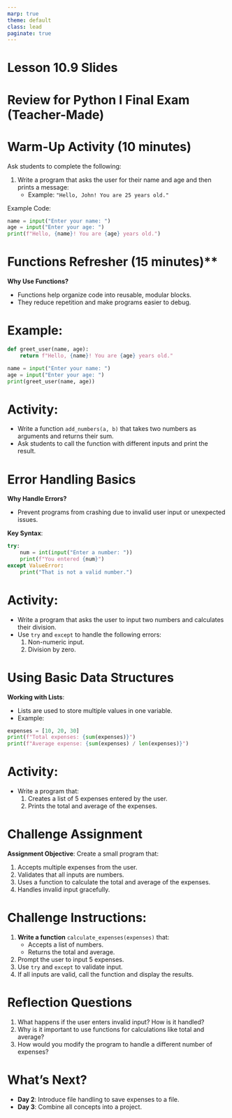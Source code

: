 ```yaml
---
marp: true
theme: default
class: lead
paginate: true
---
```


<!-- headingDivider: 1 -->
<!-- backgroundColor: black -->
<!-- class: invert -->

# Lesson 10.9 Slides

# Review for Python I Final Exam (Teacher-Made)

# **Warm-Up Activity (10 minutes)**
Ask students to complete the following:
1. Write a program that asks the user for their name and age and then prints a message:
   - Example: `"Hello, John! You are 25 years old."`

Example Code:
```python
name = input("Enter your name: ")
age = input("Enter your age: ")
print(f"Hello, {name}! You are {age} years old.")
```

# Functions Refresher (15 minutes)**

**Why Use Functions?**
- Functions help organize code into reusable, modular blocks.
- They reduce repetition and make programs easier to debug.

# **Example**:
```python
def greet_user(name, age):
    return f"Hello, {name}! You are {age} years old."

name = input("Enter your name: ")
age = input("Enter your age: ")
print(greet_user(name, age))
```

# **Activity**:
- Write a function `add_numbers(a, b)` that takes two numbers as arguments and returns their sum.
- Ask students to call the function with different inputs and print the result.

# **Error Handling Basics**

**Why Handle Errors?**
- Prevent programs from crashing due to invalid user input or unexpected issues.

**Key Syntax**:
```python
try:
    num = int(input("Enter a number: "))
    print(f"You entered {num}")
except ValueError:
    print("That is not a valid number.")
```

# **Activity**:
- Write a program that asks the user to input two numbers and calculates their division.
- Use `try` and `except` to handle the following errors:
  1. Non-numeric input.
  2. Division by zero.

# **Using Basic Data Structures**

**Working with Lists**:
- Lists are used to store multiple values in one variable.
- Example:
```python
expenses = [10, 20, 30]
print(f"Total expenses: {sum(expenses)}")
print(f"Average expense: {sum(expenses) / len(expenses)}")
```

# **Activity**:
- Write a program that:
  1. Creates a list of 5 expenses entered by the user.
  2. Prints the total and average of the expenses.

# **Challenge Assignment**

**Assignment Objective**:
Create a small program that:
1. Accepts multiple expenses from the user.
2. Validates that all inputs are numbers.
3. Uses a function to calculate the total and average of the expenses.
4. Handles invalid input gracefully.

# **Challenge Instructions**:

1. **Write a function** `calculate_expenses(expenses)` that:
   - Accepts a list of numbers.
   - Returns the total and average.
2. Prompt the user to input 5 expenses.
3. Use `try` and `except` to validate input.
4. If all inputs are valid, call the function and display the results.

# **Reflection Questions**
1. What happens if the user enters invalid input? How is it handled?
2. Why is it important to use functions for calculations like total and average?
3. How would you modify the program to handle a different number of expenses?

# **What’s Next?**

- **Day 2**: Introduce file handling to save expenses to a file.
- **Day 3**: Combine all concepts into a project.
